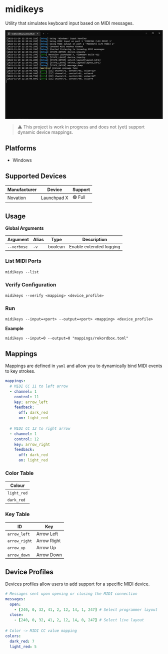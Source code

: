 # midikeys

Utility that simulates keyboard input based on MIDI messages.

![Screenshot](docs/images/screenshot.jpg)

> ⚠️ This project is work in progress and does not (yet) support dynamic device mappings.

## Platforms

- Windows

## Supported Devices

| Manufacturer | Device      | Support |
|--------------|-------------|---------|
| Novation     | Launchpad X | 🟢 Full |

## Usage

**Global Arguments**

| Argument    | Alias | Type    | Description             |
|-------------|-------|---------|-------------------------|
| `--verbose` | `-v`  | boolean | Enable extended logging |

### List MIDI Ports

```shell
midikeys --list
```

### Verify Configuration

```shell
midikeys --verify <mapping> <device_profile>
```

### Run

```shell
midikeys --input=<port> --output=<port> <mapping> <device_profile>
```

**Example**

```shell
midikeys --input=0 --output=0 "mappings/rekordbox.toml"
```

## Mappings

Mappings are defined in `yaml` and allow you to dynamically bind MIDI events to key strokes.

```yaml
mappings:
  # MIDI CC 11 to left arrow
  - channel: 1
    control: 11
    key: arrow_left
    feedback:
      off: dark_red
      on: light_red

  # MIDI CC 12 to right arrow
  - channel: 1
    control: 12
    key: arrow_right
    feedback:
      off: dark_red
      on: light_red
```

### Color Table

| Colour      |
|-------------|
| `light_red` |
| `dark_red`  |

### Key Table

| ID            | Key         |
|---------------|-------------|
| `arrow_left`  | Arrow Left  |
| `arrow_right` | Arrow Right |
| `arrow_up`    | Arrow Up    |
| `arrow_down`  | Arrow Down  |

## Device Profiles

Devices profiles allow users to add support for a specific MIDI device.

```yaml
# Messages sent upon opening or closing the MIDI connection
messages:
  open:
    - [240, 0, 32, 41, 2, 12, 14, 1, 247] # Select programmer layout
  close:
    - [240, 0, 32, 41, 2, 12, 14, 0, 247] # Select live layout

# Color -> MIDI CC value mapping
colors:
  dark_red: 7
  light_red: 5
```
